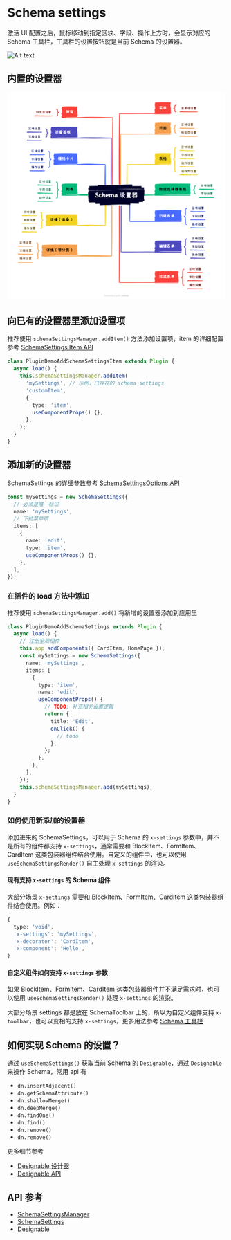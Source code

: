 # Schema settings

激活 UI 配置之后，鼠标移动到指定区块、字段、操作上方时，会显示对应的 Schema 工具栏，工具栏的设置按钮就是当前 Schema 的设置器。

![Alt text](https://nocobase-docs.oss-cn-beijing.aliyuncs.com/3f37519ddd9ba1a99f1fdbfe32b4a454.png)

## 内置的设置器

<img src="./image-4.png" />

## 向已有的设置器里添加设置项

推荐使用 `schemaSettingsManager.addItem()` 方法添加设置项，item 的详细配置参考 [SchemaSettings Item API](#)

```ts
class PluginDemoAddSchemaSettingsItem extends Plugin {
  async load() {
    this.schemaSettingsManager.addItem(
      'mySettings', // 示例，已存在的 schema settings
      'customItem',
      {
        type: 'item',
        useComponentProps() {},
      },
    );
  }
}
```

<code src="./demos/schema-settings-manager-add-item/index.tsx"></code>

## 添加新的设置器

SchemaSettings 的详细参数参考 [SchemaSettingsOptions API](https://client.docs-cn.nocobase.com/core/ui-schema/schema-settings#new-schemasettingsoptions)

```ts
const mySettings = new SchemaSettings({
  // 必须是唯一标识
  name: 'mySettings',
  // 下拉菜单项
  items: [
    {
      name: 'edit',
      type: 'item',
      useComponentProps() {},
    },
  ],
});
```

### 在插件的 load 方法中添加

推荐使用 `schemaSettingsManager.add()` 将新增的设置器添加到应用里

```ts
class PluginDemoAddSchemaSettings extends Plugin {
  async load() {
    // 注册全局组件
    this.app.addComponents({ CardItem, HomePage });
    const mySettings = new SchemaSettings({
      name: 'mySettings',
      items: [
        {
          type: 'item',
          name: 'edit',
          useComponentProps() {
            // TODO: 补充相关设置逻辑
            return {
              title: 'Edit',
              onClick() {
                // todo
              },
            };
          },
        },
      ],
    });
    this.schemaSettingsManager.add(mySettings);
  }
}
```

### 如何使用新添加的设置器

添加进来的 SchemaSettings，可以用于 Schema 的 `x-settings` 参数中，并不是所有的组件都支持 `x-settings`，通常需要和 BlockItem、FormItem、CardItem 这类包装器组件结合使用。自定义的组件中，也可以使用 `useSchemaSettingsRender()` 自主处理 `x-settings` 的渲染。

#### 现有支持 `x-settings` 的 Schema 组件

大部分场景 `x-settings` 需要和 BlockItem、FormItem、CardItem 这类包装器组件结合使用。例如：

```ts
{
  type: 'void',
  'x-settings': 'mySettings',
  'x-decorator': 'CardItem',
  'x-component': 'Hello',
}
```

<code src="./demos/schema-settings-manager-add/index.tsx"></code>

#### 自定义组件如何支持 `x-settings` 参数

如果 BlockItem、FormItem、CardItem 这类包装器组件并不满足需求时，也可以使用 `useSchemaSettingsRender()` 处理 `x-settings` 的渲染。

<code src="./demos/use-schema-settings-render/index.tsx"></code>

大部分场景 settings 都是放在 SchemaToolbar 上的，所以为自定义组件支持 `x-toolbar`，也可以变相的支持 `x-settings`，更多用法参考 [Schema 工具栏](/development/client/ui-schema/toolbar)

<code src="./demos/schema-toolbar-basic/button.tsx"></code>

## 如何实现 Schema 的设置？

通过 `useSchemaSettings()` 获取当前 Schema 的 `Designable`，通过 `Designable` 来操作 Schema，常用 api 有

- `dn.insertAdjacent()`
- `dn.getSchemaAttribute()`
- `dn.shallowMerge()`
- `dn.deepMerge()`
- `dn.findOne()`
- `dn.find()`
- `dn.remove()`
- `dn.remove()`

更多细节参考

- [Designable 设计器](/development/client/ui-schema/designable)
- [Designable API](https://client.docs-cn.nocobase.com/core/ui-schema/designable)

<code src="./demos/schema-settings-basic/index.tsx"></code>

## API 参考

- [SchemaSettingsManager](https://client.docs-cn.nocobase.com/core/ui-schema/schema-settings-manager)
- [SchemaSettings](https://client.docs-cn.nocobase.com/core/ui-schema/schema-settings)
- [Designable](https://client.docs-cn.nocobase.com/core/ui-schema/designable)

